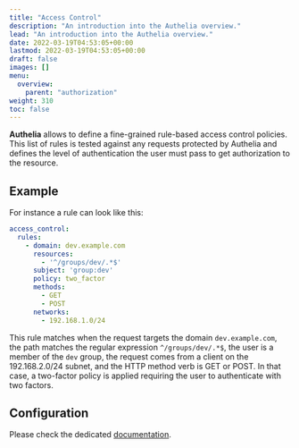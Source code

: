 ```yaml
---
title: "Access Control"
description: "An introduction into the Authelia overview."
lead: "An introduction into the Authelia overview."
date: 2022-03-19T04:53:05+00:00
lastmod: 2022-03-19T04:53:05+00:00
draft: false
images: []
menu:
  overview:
    parent: "authorization"
weight: 310
toc: false
---
```


**Authelia** allows to define a fine-grained rule-based access control policies. This list of rules is tested against
any requests protected by Authelia and defines the level of authentication the user must pass to get authorization to
the resource.

## Example

For instance a rule can look like this:

```yaml
access_control:
  rules:
    - domain: dev.example.com
      resources:
        - '^/groups/dev/.*$'
      subject: 'group:dev'
      policy: two_factor
      methods:
        - GET
        - POST
      networks:
        - 192.168.1.0/24
```

This rule matches when the request targets the domain `dev.example.com`, the path matches the regular expression
`^/groups/dev/.*$`, the user is a member of the `dev` group, the request comes from a client on the 192.168.2.0/24
subnet, and the HTTP method verb is GET or POST. In that case, a two-factor policy is applied requiring the user to
authenticate with two factors.

## Configuration

Please check the dedicated [documentation](../../configuration/security/access-control.md).
